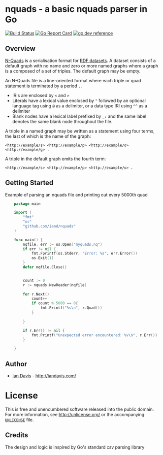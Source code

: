 # nquads - a basic nquads parser in Go

[![Build Status](https://travis-ci.org/iand/nquads.svg?branch=master)](https://travis-ci.org/iand/nquads)
[![Go Report Card](https://goreportcard.com/badge/github.com/iand/nquads)](https://goreportcard.com/report/github.com/iand/nquads)
[![go.dev reference](https://img.shields.io/badge/go.dev-reference-007d9c?logo=go&logoColor=white)](https://pkg.go.dev/github.com/iand/nquads)

## Overview

[N-Quads](https://www.w3.org/TR/n-quads/) is a serialisation format for [RDF datasets](https://www.w3.org/TR/rdf11-concepts/#section-dataset).
A dataset consists of a default graph with no name and zero or more named graphs where a graph is a composed of a set of triples. The default 
graph may be empty. 

An N-Quads file is a line-oriented format where each triple or quad statement is terminated by a period `.`.

 - IRIs are enclosed by `<` and `>`
 - Literals have a lexical value enclosed by `"` followed by an optional language tag using `@` as a delimiter, or a data type IRI using `^^` as a delimiter
 - Blank nodes have a lexical label prefixed by `_:` and the same label denotes the same blank node throughout the file.

A triple in a named graph may be written as a statement using four terms, the last of which is the name of the graph:

```
<http://example/s> <http://example/p> <http://example/o> <http://example/g> .
```

A triple in the default graph omits the fourth term:

```
<http://example/s> <http://example/p> <http://example/o> .
```

## Getting Started

Example of parsing an nquads file and printing out every 5000th quad

```Go
	package main

	import (
		"fmt"
		"os"
		"github.com/iand/nquads"
	)	

	func main() {
		nqfile, err := os.Open("myquads.nq")
		if err != nil {
			fmt.Fprintf(os.Stderr, "Error: %s", err.Error())
			os.Exit(1)
		}
		defer nqfile.Close()


		count := 0
		r := nquads.NewReader(nqfile)
		
		for r.Next()
			count++
			if count % 5000 == 0{
				fmt.Printf("%s\n", r.Quad())
			}
			
		}

		if r.Err() != nil {
			fmt.Printf("Unexpected error encountered: %v\n", r.Err())
		}

	}
```

## Author

* [Ian Davis](http://github.com/iand) - <http://iandavis.com/>

# License

This is free and unencumbered software released into the public domain. For more
information, see <http://unlicense.org/> or the accompanying [`UNLICENSE`](UNLICENSE) file.

## Credits

The design and logic is inspired by Go's standard csv parsing library
